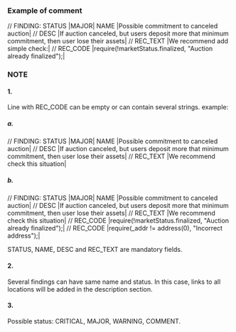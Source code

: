 ### Example of comment
// FINDING: STATUS |MAJOR| NAME |Possible commitment to canceled auction|
// DESC |If auction canceled, but users deposit more that minimum commitment, then user lose their assets|
// REC_TEXT |We recommend add simple check:|
// REC_CODE |require(!marketStatus.finalized, "Auction already finalized");|

### NOTE
#### 1.
Line with REC_CODE can be empty or can contain several strings.
example:
##### a.
// FINDING: STATUS |MAJOR| NAME |Possible commitment to canceled auction|
// DESC |If auction canceled, but users deposit more that minimum commitment, then user lose their assets|
// REC_TEXT |We recommend check this situation|
##### b.
// FINDING: STATUS |MAJOR| NAME |Possible commitment to canceled auction|
// DESC |If auction canceled, but users deposit more that minimum commitment, then user lose their assets|
// REC_TEXT |We recommend check this situation|
// REC_CODE |require(!marketStatus.finalized, "Auction already finalized");|
// REC_CODE |require(_addr != address(0), "Incorrect address");|

STATUS, NAME, DESC and REC_TEXT are mandatory fields.

#### 2. 
Several findings can have same name and status. In this case, links to all locations will be added in the description section.

#### 3. 
Possible status: CRITICAL, MAJOR, WARNING, COMMENT.